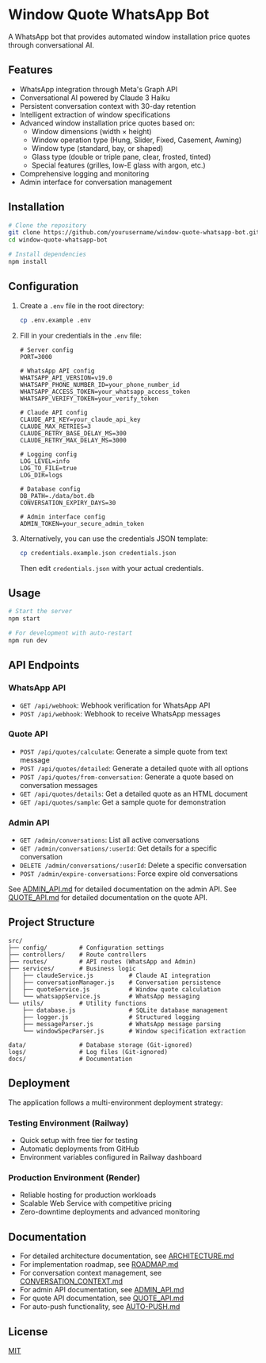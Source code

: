 # Window Quote WhatsApp Bot

A WhatsApp bot that provides automated window installation price quotes through conversational AI.

## Features

- WhatsApp integration through Meta's Graph API
- Conversational AI powered by Claude 3 Haiku
- Persistent conversation context with 30-day retention
- Intelligent extraction of window specifications
- Advanced window installation price quotes based on:
  - Window dimensions (width × height)
  - Window operation type (Hung, Slider, Fixed, Casement, Awning)
  - Window type (standard, bay, or shaped)
  - Glass type (double or triple pane, clear, frosted, tinted)
  - Special features (grilles, low-E glass with argon, etc.)
- Comprehensive logging and monitoring
- Admin interface for conversation management

## Installation

```bash
# Clone the repository
git clone https://github.com/yourusername/window-quote-whatsapp-bot.git
cd window-quote-whatsapp-bot

# Install dependencies
npm install
```

## Configuration

1. Create a `.env` file in the root directory:
   ```bash
   cp .env.example .env
   ```

2. Fill in your credentials in the `.env` file:
   ```
   # Server config
   PORT=3000

   # WhatsApp API config
   WHATSAPP_API_VERSION=v19.0
   WHATSAPP_PHONE_NUMBER_ID=your_phone_number_id
   WHATSAPP_ACCESS_TOKEN=your_whatsapp_access_token
   WHATSAPP_VERIFY_TOKEN=your_verify_token

   # Claude API config
   CLAUDE_API_KEY=your_claude_api_key
   CLAUDE_MAX_RETRIES=3
   CLAUDE_RETRY_BASE_DELAY_MS=300
   CLAUDE_RETRY_MAX_DELAY_MS=3000

   # Logging config
   LOG_LEVEL=info
   LOG_TO_FILE=true
   LOG_DIR=logs

   # Database config
   DB_PATH=./data/bot.db
   CONVERSATION_EXPIRY_DAYS=30

   # Admin interface config
   ADMIN_TOKEN=your_secure_admin_token
   ```

3. Alternatively, you can use the credentials JSON template:
   ```bash
   cp credentials.example.json credentials.json
   ```
   Then edit `credentials.json` with your actual credentials.

## Usage

```bash
# Start the server
npm start

# For development with auto-restart
npm run dev
```

## API Endpoints

### WhatsApp API
- `GET /api/webhook`: Webhook verification for WhatsApp API
- `POST /api/webhook`: Webhook to receive WhatsApp messages

### Quote API
- `POST /api/quotes/calculate`: Generate a simple quote from text message
- `POST /api/quotes/detailed`: Generate a detailed quote with all options
- `POST /api/quotes/from-conversation`: Generate a quote based on conversation messages
- `GET /api/quotes/details`: Get a detailed quote as an HTML document
- `GET /api/quotes/sample`: Get a sample quote for demonstration

### Admin API
- `GET /admin/conversations`: List all active conversations
- `GET /admin/conversations/:userId`: Get details for a specific conversation
- `DELETE /admin/conversations/:userId`: Delete a specific conversation
- `POST /admin/expire-conversations`: Force expire old conversations

See [ADMIN_API.md](docs/ADMIN_API.md) for detailed documentation on the admin API.
See [QUOTE_API.md](docs/QUOTE_API.md) for detailed documentation on the quote API.

## Project Structure

```
src/
├── config/         # Configuration settings
├── controllers/    # Route controllers
├── routes/         # API routes (WhatsApp and Admin)
├── services/       # Business logic
│   ├── claudeService.js          # Claude AI integration
│   ├── conversationManager.js    # Conversation persistence
│   ├── quoteService.js           # Window quote calculation
│   └── whatsappService.js        # WhatsApp messaging
└── utils/          # Utility functions
    ├── database.js               # SQLite database management
    ├── logger.js                 # Structured logging
    ├── messageParser.js          # WhatsApp message parsing
    └── windowSpecParser.js       # Window specification extraction

data/               # Database storage (Git-ignored)
logs/               # Log files (Git-ignored)
docs/               # Documentation
```

## Deployment

The application follows a multi-environment deployment strategy:

### Testing Environment (Railway)
- Quick setup with free tier for testing
- Automatic deployments from GitHub
- Environment variables configured in Railway dashboard

### Production Environment (Render)
- Reliable hosting for production workloads
- Scalable Web Service with competitive pricing
- Zero-downtime deployments and advanced monitoring

## Documentation

- For detailed architecture documentation, see [ARCHITECTURE.md](ARCHITECTURE.md)
- For implementation roadmap, see [ROADMAP.md](ROADMAP.md)
- For conversation context management, see [CONVERSATION_CONTEXT.md](docs/CONVERSATION_CONTEXT.md)
- For admin API documentation, see [ADMIN_API.md](docs/ADMIN_API.md)
- For quote API documentation, see [QUOTE_API.md](docs/QUOTE_API.md)
- For auto-push functionality, see [AUTO-PUSH.md](AUTO-PUSH.md)

## License

[MIT](LICENSE)